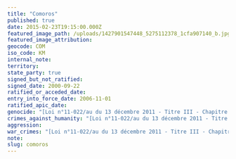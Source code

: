```yaml
---
title: "Comoros"
published: true
date: 2015-02-23T19:15:00.000Z
featured_image_path: /uploads/1427901547448_5275112378_1cfa907140_b.jpg
featured_image_attribution:
geocode: COM
iso_code: KM
internal_note:
territory:
state_party: true
signed_but_not_ratified:
signed_date: 2000-09-22
ratified_or_acceded_date:
entry_into_force_date: 2006-11-01
ratified_apic_date:
genocide: "[Loi n°11-022/au du 13 décembre 2011 - Titre III - Chapitre 1 - Article 17](https://iccdb.hrlc.net/data/doc/481/)"
crimes_against_humanity: "[Loi n°11-022/au du 13 décembre 2011 - Titre III - Chapitre 1 - Article 18](https://iccdb.hrlc.net/data/doc/481/)"
aggression:
war_crimes: "[Loi n°11-022/au du 13 décembre 2011 - Titre III - Chapitre 1 - Article 20](https://iccdb.hrlc.net/data/doc/481/)"
note:
slug: comoros
---
```

